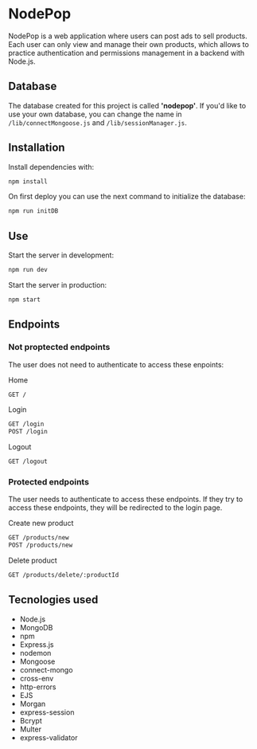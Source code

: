 # NodePop 

NodePop is a web application where users can post ads to sell products. 
Each user can only view and manage their own products, which allows to practice authentication and permissions management in a backend with Node.js.

## Database

The database created for this project is called **'nodepop'**. If you'd like to use your own database, you can change the name in `/lib/connectMongoose.js` and `/lib/sessionManager.js`.

## Installation

Install dependencies with:

```sh
npm install
```

On first deploy you can use the next command to initialize the database:

```sh
npm run initDB
```

## Use

Start the server in development:

```sh
npm run dev
```

Start the server in production:

```sh
npm start
```

## Endpoints

### Not proptected endpoints

The user does not need to authenticate to access these enpoints:

Home

```sh
GET /
```

Login

```sh
GET /login
POST /login
```

Logout

```sh
GET /logout
```

### Protected endpoints

The user needs to authenticate to access these endpoints. If they try to access these endpoints, they will be redirected to the login page.

Create new product

```sh
GET /products/new
POST /products/new
```

Delete product

```sh
GET /products/delete/:productId
```

## Tecnologies used

- Node.js
- MongoDB
- npm
- Express.js
- nodemon
- Mongoose
- connect-mongo
- cross-env
- http-errors
- EJS
- Morgan
- express-session
- Bcrypt
- Multer
- express-validator



